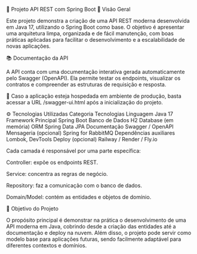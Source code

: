 🚀 Projeto API REST com Spring Boot
🧭 Visão Geral

Este projeto demonstra a criação de uma API REST moderna desenvolvida em Java 17, utilizando o Spring Boot como base.
O objetivo é apresentar uma arquitetura limpa, organizada e de fácil manutenção, com boas práticas aplicadas para facilitar o desenvolvimento e a escalabilidade de novas aplicações.

📚 Documentação da API

A API conta com uma documentação interativa gerada automaticamente pelo Swagger (OpenAPI).
Ela permite testar os endpoints, visualizar os contratos e compreender as estruturas de requisição e resposta.

🔗 Caso a aplicação esteja hospedada em ambiente de produção, basta acessar a URL /swagger-ui.html após a inicialização do projeto.

⚙️ Tecnologias Utilizadas
Categoria	Tecnologias
Linguagem	Java 17
Framework Principal	Spring Boot
Banco de Dados	H2 Database (em memória)
ORM	Spring Data JPA
Documentação	Swagger / OpenAPI
Mensageria (opcional)	Spring for RabbitMQ
Dependências auxiliares	Lombok, DevTools
Deploy (opcional)	Railway / Render / Fly.io

Cada camada é responsável por uma parte específica:

Controller: expõe os endpoints REST.

Service: concentra as regras de negócio.

Repository: faz a comunicação com o banco de dados.

Domain/Model: contém as entidades e objetos de domínio.

🧠 Objetivo do Projeto

O propósito principal é demonstrar na prática o desenvolvimento de uma API moderna em Java, cobrindo desde a criação das entidades até a documentação e deploy na nuvem.
Além disso, o projeto pode servir como modelo base para aplicações futuras, sendo facilmente adaptável para diferentes contextos e domínios.
